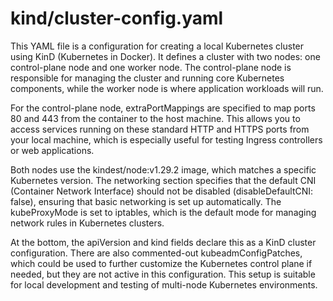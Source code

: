 # kind/cluster-config.yaml
This YAML file is a configuration for creating a local Kubernetes cluster using KinD (Kubernetes in Docker). It defines a cluster with two nodes: one control-plane node and one worker node. The control-plane node is responsible for managing the cluster and running core Kubernetes components, while the worker node is where application workloads will run.

For the control-plane node, extraPortMappings are specified to map ports 80 and 443 from the container to the host machine. This allows you to access services running on these standard HTTP and HTTPS ports from your local machine, which is especially useful for testing Ingress controllers or web applications.

Both nodes use the kindest/node:v1.29.2 image, which matches a specific Kubernetes version. The networking section specifies that the default CNI (Container Network Interface) should not be disabled (disableDefaultCNI: false), ensuring that basic networking is set up automatically. The kubeProxyMode is set to iptables, which is the default mode for managing network rules in Kubernetes clusters.

At the bottom, the apiVersion and kind fields declare this as a KinD cluster configuration. There are also commented-out kubeadmConfigPatches, which could be used to further customize the Kubernetes control plane if needed, but they are not active in this configuration. This setup is suitable for local development and testing of multi-node Kubernetes environments.